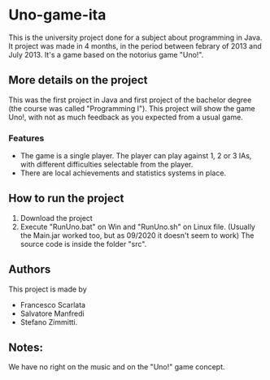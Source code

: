# Uno-game-ita

This is the university project done for a subject about programming in Java. It project was made in 4 months, in the period between febrary of 2013 and July 2013.
It's a game based on the notorius game "Uno!".

## More details on the project

This was the first project in Java and first project of the bachelor degree (the course was called "Programming I").
This project will show the game Uno!, with not as much feedback as you expected from a usual game.

### Features

- The game is a single player. The player can play against 1, 2 or 3 IAs, with different difficulties selectable from the player.
- There are local achievements and  statistics systems in place.

## How to run the project

1. Download the project
2. Execute "RunUno.bat" on Win and "RunUno.sh" on Linux file. (Usually the Main.jar worked too, but as 09/2020 it doesn't seem to work)
The source code is inside the folder "src".


## Authors

This project is made by 
- Francesco Scarlata 
- Salvatore Manfredi 
- Stefano Zimmitti.

## Notes:

We have no right on the music and on the "Uno!" game concept.